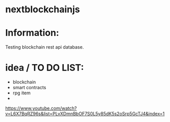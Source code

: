 # nextblockchainjs

# Information:
  Testing blockchain rest api database.

# idea / TO DO LIST:
- blockchain
- smart contracts
- rpg item
- 




https://www.youtube.com/watch?v=L6X7BqRZ96s&list=PLvXDmnBbOF7S0L5y85dK5s2oSrp5GcTJ4&index=1






